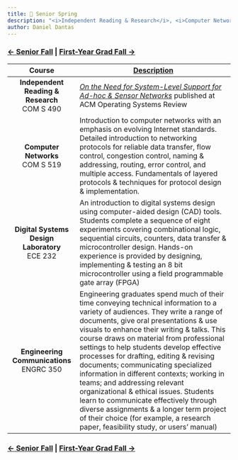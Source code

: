 ```yaml
---
title: 🐻 Senior Spring
description: "<i>Independent Reading & Research</i>, <i>Computer Networks</i>, <i>Digital Systems Design Laboratory</i>, and <i>Engineering Communications</i>"
author: Daniel Dantas
---
```


### [← Senior Fall](https://dantasfiles.com/2001/08/30/cornell-senior-fall.html) | [First-Year Grad Fall →](https://dantasfiles.com/2002/09/12/princeton-first-year-grad-fall.html)

| Course | [Description](https://ecommons.cornell.edu/items/e10a1aa3-1375-4a9e-8dee-bdbca04bb429) |
| :---: | --- |
| **Independent Reading & Research** <br> COM S 490 | _[On the Need for System-Level Support for Ad-hoc & Sensor Networks](https://dantasfiles.com/2002/04/01/osr.html)_ published at ACM Operating Systems Review |
| **Computer Networks** <br> COM S 519 | Introduction to computer networks with an emphasis on evolving Internet standards. Detailed introduction to networking protocols for reliable data transfer, flow control, congestion control, naming & addressing, routing, error control, and multiple access. Fundamentals of layered protocols & techniques for protocol design & implementation.
| **Digital Systems Design Laboratory** <br> ECE 232 | An introduction to digital systems design using computer-aided design (CAD) tools. Students complete a sequence of eight experiments covering combinational logic, sequential circuits, counters, data transfer & microcontroller design. Hands-on experience is provided by designing, implementing & testing an 8 bit microcontroller using a field programmable gate array (FPGA) |
| **Engineering Communications** <br> ENGRC 350 | Engineering graduates spend much of their time conveying technical information to a variety of audiences. They write a range of documents, give oral presentations & use visuals to enhance their writing & talks. This course draws on material from professional settings to help students develop effective processes for drafting, editing & revising documents; communicating specialized information in different contexts; working in teams; and addressing relevant organizational & ethical issues. Students learn to communicate effectively through diverse assignments & a longer term project of their choice (for example, a research paper, feasibility study, or users’ manual) |

### [← Senior Fall](https://dantasfiles.com/2001/08/30/cornell-senior-fall.html) | [First-Year Grad Fall →](https://dantasfiles.com/2002/09/12/princeton-first-year-grad-fall.html)

